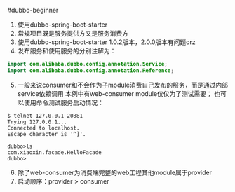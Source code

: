 #dubbo-beginner
1. 使用dubbo-spring-boot-starter
2. 常规项目既是服务提供方又是服务消费方
3. 使用dubbo-spring-boot-starter 1.0.2版本，2.0.0版本有问题orz
4. 发布服务和使用服务的分别注解为：
```java
import com.alibaba.dubbo.config.annotation.Service;
import com.alibaba.dubbo.config.annotation.Reference;
```
5. 一般来说consumer和不会作为子module消费自己发布的服务，而是通过内部service依赖调用
本例中有web-consumer module仅仅为了测试需要；
也可以使用命令测试服务启动情况：
```
$ telnet 127.0.0.1 20881
Trying 127.0.0.1...
Connected to localhost.
Escape character is '^]'.

dubbo>ls
com.xiaoxin.facade.HelloFacade
dubbo>

```
6. 除了web-consumer为消费端完整的web工程其他module属于provider  
7. 启动顺序：provider >  consumer
